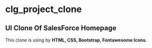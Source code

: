 # clg_project_clone

<h2>UI Clone Of SalesForce Homepage</h2>
<p>This clone is using by <b>HTML, CSS, Bootstrap, Fontawesome Icons.</b></p>
